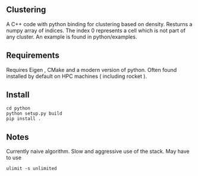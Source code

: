 ## Clustering
A C++ code with python binding for clustering based on density. Resturns a numpy array of indices. The index 0 represents a cell which is not part of any cluster. An example is found in python/examples.
## Requirements
Requires Eigen , CMake and a modern version of python. Often found installed by default on HPC machines ( including rocket ).
## Install
```
cd python
python setup.py build
pip install .
```
## Notes
Currently naive algorithm. Slow and aggressive use of the stack. May have to use
```
ulimit -s unlimited
```